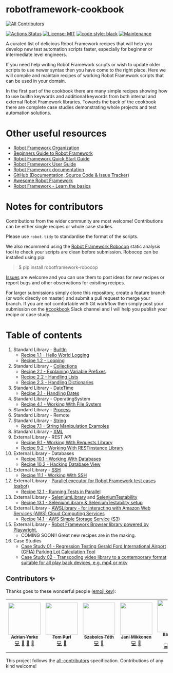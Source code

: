 # robotframework-cookbook
<!-- ALL-CONTRIBUTORS-BADGE:START - Do not remove or modify this section -->
[![All Contributors](https://img.shields.io/badge/all_contributors-6-orange.svg?style=flat-square)](#contributors-)
<!-- ALL-CONTRIBUTORS-BADGE:END -->
[![Actions Status](https://github.com/adrianyorke/robotframework-cookbook/workflows/Continuous%20integration/badge.svg)](https://github.com/adrianyorke/robotframework-cookbook/actions)
[![License: MIT](https://img.shields.io/badge/License-MIT-yellow.svg)](https://opensource.org/licenses/MIT)
[![code style: black](https://img.shields.io/badge/code%20style-black-000000.svg)](https://github.com/psf/black)
[![Maintenance](https://img.shields.io/badge/Maintained%3F-yes-green.svg)](https://github.com/adrianyorke)

A curated list of delicious Robot Framework recipes that will help you develop new test automation scripts faster, especially for beginner or intermediate level engineers.

If you need help writing Robot Framework scripts or wish to update older scripts to use newer syntax then you have come to the right place.  Here we will compile and maintain recipes of working Robot Framework scripts that can be used in your domain.

In the first part of the cookbook there are many simple recipes showing how to use builtin keywords and additional keywords from both internal and external Robot Framework libraries.  Towards the back of the cookbook there are complete case studies demonstrating whole projects and test automation solutions.

# Other useful resources
* [Robot Framework Organization](https://robotframework.org/)
* [Beginners Guide to Robot Framework](https://github.com/robotframework/BeginnersGuide)
* [Robot Framework Quick Start Guide](https://github.com/robotframework/QuickStartGuide/blob/master/QuickStart.rst)
* [Robot Framework User Guide](https://robotframework.org/robotframework/latest/RobotFrameworkUserGuide.html)
* [Robot Framework documentation](https://robotframework.org/robotframework/)
* [GitHub (Documentation, Source Code & Issue Tracker)](https://github.com/robotframework/robotframework)
* [Awesome Robot Framework](https://github.com/fkromer/awesome-robotframework)
* [Robot Framework - Learn the basics](https://dev.szabolcstoth.eu/robotframework-basics/)

# Notes for contributors
Contributions from the wider community are most welcome!  Contributions can be either single recipes or whole case studies.

Please use `robot.tidy` to standardise the format of the scripts.

We also recommend using the [Robot Framework Robocop](https://github.com/MarketSquare/robotframework-robocop) static analysis tool to check your scripts are clean before submission.
Robocop can be installed using pip:
> $ pip install robotframework-robocop

[Issues](https://github.com/adrianyorke/robotframework-cookbook/issues) are welcome and you can use them to post ideas for new recipes or report bugs and other observations for exisiting recipes.

For larger submissions simply clone this repository, create a feature branch (or work directly on master) and submit a pull request to merge your branch.  If you are not comfortable with Git workflow then simply post your submission on the [#cookbook](https://app.slack.com/client/T07PJQ9S7/CU5RQ87K3) Slack channel and I will help you publish your recipe or case study.

# Table of contents
1. Standard Library - [BuiltIn](https://robotframework.org/robotframework/latest/libraries/BuiltIn.html)<br>
   * [Recipe 1.1 - Hello World Logging](src/section_01/recipe011_hello_world_logging.robot)<br>
   * [Recipe 1.2 - Looping](src/section_01/recipe012_looping.robot)<br>
1. Standard Library - [Collections](https://robotframework.org/robotframework/latest/libraries/Collections.html)
   * [Recipe 2.1 - Explaining Variable Prefixes](src/section_02/recipe021_explaining_variable_prefixes.robot)<br>
   * [Recipe 2.2 - Handling Lists](src/section_02/recipe022_handling_lists.robot)<br>
   * [Recipe 2.3 - Handling Dictionaries](src/section_02/recipe023_handling_dictionaries.robot)<br>
1. Standard Library - [DateTime](https://robotframework.org/robotframework/latest/libraries/DateTime.html)
   * [Recipe 3.1 - Handling Dates](src/section_03/recipe031_handling_dates.robot)<br>
1. Standard Library - OperatingSystem
   * [Recipe 4.1 - Working With File System](src/section_04/recipe041_working_with_file_system.robot)<br>
1. Standard Library - [Process](https://robotframework.org/robotframework/latest/libraries/Process.html)
1. Standard Library - Remote
1. Standard Library - [String](https://robotframework.org/robotframework/latest/libraries/String.html)
   * [Recipe 7.1 - String Manipulation Examples](src/section_07/recipe071_string_manipulation_examples.robot)<br>
1. Standard Library - [XML](https://robotframework.org/robotframework/latest/libraries/XML.html)
1. External Library - REST API
   * [Recipe 9.1 - Working With Requests Library](src/section_09/recipe091_working_with_requests_library.robot)<br>
   * [Recipe 9.2 - Working With RESTinstance Library](src/section_09/recipe092_working_with_rest_library.robot)<br>
1. External Library - Databases
   * [Recipe 10.1 - Working With Databases](src/section_10/recipe101_working_with_databases.robot)<br>
   * [Recipe 10.2 - Hacking Database View](src/section_10/recipe102_hacking_database_view.robot)<br>
1. External Library - [SSH](https://github.com/robotframework/SSHLibrary)
   * [Recipe 11.1 - Working With SSH](src/section_11/recipe111_working_with_ssh_library.robot)<br>
1. External Library - [Parallel executor for Robot Framework test cases (pabot)](https://github.com/mkorpela/pabot)<br>
   * [Recipe 12.1 - Running Tests in Parallel](src/section_12/recipe121_running_tests_in_parallel.robot)<br>
1. External Library - [SeleniumLibrary](https://github.com/robotframework/seleniumlibrary) and [SeleniumTestability](https://github.com/rasjani/robotframework-seleniumtestability)
   * [Recipe 13.1 - SeleniumLibrary & SeleniumTestability setup](src/section_13/recipe131_selenium_setup.robot)<br>
1. External Library - [AWSLibrary - for interacting with Amazon Web Services (AWS) Cloud Computing Services](https://github.com/teaglebuilt/robotframework-aws)
   * [Recipe 14.1 - AWS Simple Storage Service (S3)](src/section_14/recipe141_aws_simple_storage_service.robot)<br>
1. External Library - [Robot Framework Browser library powered by Playwright.](https://github.com/MarketSquare/robotframework-browser)
   * COMING SOON!! Great new recipes are in the making.<br>
1. Case Studies
   * [Case Study 01 - Regression Testing Gerald Ford International Airport (GFIA) Parking Lot Calculation Tool](src/section_99/casestudy_01/README.md)<br>
   * [Case Study 02 - Transcoding video library to a contemporary format suitable for all play back devices, e.g. mp4 or mkv](src/section_99/casestudy_02/README.md)<br>

## Contributors ✨

Thanks goes to these wonderful people ([emoji key](https://allcontributors.org/docs/en/emoji-key)):

<!-- ALL-CONTRIBUTORS-LIST:START - Do not remove or modify this section -->
<!-- prettier-ignore-start -->
<!-- markdownlint-disable -->
<table>
  <tr>
    <td align="center"><a href="https://github.com/adrianyorke"><img src="https://avatars1.githubusercontent.com/u/30093433?v=4" width="100px;" alt=""/><br /><sub><b>Adrian Yorke</b></sub></a><br /><a href="https://github.com/adrianyorke/robotframework-cookbook/commits?author=adrianyorke" title="Code">💻</a> <a href="https://github.com/adrianyorke/robotframework-cookbook/commits?author=adrianyorke" title="Documentation">📖</a> <a href="#maintenance-adrianyorke" title="Maintenance">🚧</a> <a href="https://github.com/adrianyorke/robotframework-cookbook/pulls?q=is%3Apr+reviewed-by%3Aadrianyorke" title="Reviewed Pull Requests">👀</a></td>
    <td align="center"><a href="http://www.tompurl.com"><img src="https://avatars1.githubusercontent.com/u/588713?v=4" width="100px;" alt=""/><br /><sub><b>Tom Purl</b></sub></a><br /><a href="https://github.com/adrianyorke/robotframework-cookbook/commits?author=tompurl" title="Code">💻</a> <a href="https://github.com/adrianyorke/robotframework-cookbook/commits?author=tompurl" title="Documentation">📖</a></td>
    <td align="center"><a href="http://szabolcstoth.eu"><img src="https://avatars3.githubusercontent.com/u/1639751?v=4" width="100px;" alt=""/><br /><sub><b>Szabolcs Tóth</b></sub></a><br /><a href="https://github.com/adrianyorke/robotframework-cookbook/commits?author=szabolcstoth" title="Code">💻</a> <a href="https://github.com/adrianyorke/robotframework-cookbook/commits?author=szabolcstoth" title="Documentation">📖</a></td>
    <td align="center"><a href="https://rasjani.github.io"><img src="https://avatars3.githubusercontent.com/u/27887?v=4" width="100px;" alt=""/><br /><sub><b>Jani Mikkonen</b></sub></a><br /><a href="https://github.com/adrianyorke/robotframework-cookbook/commits?author=rasjani" title="Code">💻</a> <a href="https://github.com/adrianyorke/robotframework-cookbook/commits?author=rasjani" title="Documentation">📖</a></td>
    <td align="center"><a href="https://github.com/bhirsz"><img src="https://avatars3.githubusercontent.com/u/8532066?v=4" width="100px;" alt=""/><br /><sub><b>Bartłomiej Hirsz</b></sub></a><br /><a href="https://github.com/adrianyorke/robotframework-cookbook/commits?author=bhirsz" title="Code">💻</a> <a href="https://github.com/adrianyorke/robotframework-cookbook/commits?author=bhirsz" title="Documentation">📖</a> <a href="#maintenance-bhirsz" title="Maintenance">🚧</a> <a href="https://github.com/adrianyorke/robotframework-cookbook/pulls?q=is%3Apr+reviewed-by%3Abhirsz" title="Reviewed Pull Requests">👀</a></td>
    <td align="center"><a href="https://github.com/tuxmux28"><img src="https://avatars1.githubusercontent.com/u/2794048?v=4" width="100px;" alt=""/><br /><sub><b>Christoph</b></sub></a><br /><a href="https://github.com/adrianyorke/robotframework-cookbook/commits?author=tuxmux28" title="Code">💻</a> <a href="https://github.com/adrianyorke/robotframework-cookbook/commits?author=tuxmux28" title="Documentation">📖</a></td>
  </tr>
</table>

<!-- markdownlint-enable -->
<!-- prettier-ignore-end -->
<!-- ALL-CONTRIBUTORS-LIST:END -->

This project follows the [all-contributors](https://github.com/all-contributors/all-contributors) specification. Contributions of any kind welcome!
